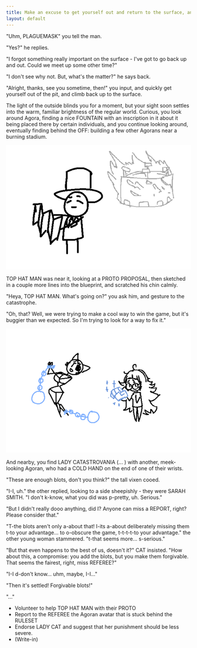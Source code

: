 ```yaml
---
title: Make an excuse to get yourself out and return to the surface, and check out the rest of Agora
layout: default
---
```


"Uhm, PLAGUEMASK" you tell the man.

"Yes?" he replies.

"I forgot something really important on the surface - I've got to go back up and out. Could we meet up some other time?"

"I don't see why not. But, what's the matter?" he says back.

"Alright, thanks, see you sometime, then!" you input, and quickly get yourself out of the pit, and climb back up to the surface.

The light of the outside blinds you for a moment, but your sight soon settles into the warm, familiar brightness of the regular world. Curious, you look around Agora, finding a nice FOUNTAIN with an inscription in it about it being placed there by certain individuals, and you continue looking around, eventually finding behind the OFF: building a few other Agorans near a burning stadium.

![Top hat man examining a folded paper, with a burning stadium behind him.](../images/update9a.png)

TOP HAT MAN was near it, looking at a PROTO PROPOSAL, then sketched in a couple more lines into the blueprint, and scratched his chin calmly.

"Heya, TOP HAT MAN. What's going on?" you ask him, and gesture to the catastrophe.

"Oh, that? Well, we were trying to make a cool way to win the game, but it's buggier than we expected. So I'm trying to look for a way to fix it."

![Lady Catastrovania is shackled to large balls, and behind her a sheepish long-haired woman with a large cold hand looks down.](../images/update9b.png)

And nearby, you find LADY CATASTROVANIA (... ) with another, meek-looking Agoran, who had a COLD HAND on the end of one of their wrists.

"These are enough blots, don't you think?" the tall vixen cooed.

"I-I, uh." the other replied, looking to a side sheepishly - they were SARAH SMITH.  "I don't k-know, what you did was p-pretty, uh. Serious."

"But I didn't really dooo anything, did I? Anyone can miss a REPORT, right? Please consider that."

"T-the blots aren't only a-about that! I-its a-about deliberately missing them t-to your advantage... to o-obscure the game, t-t-t-t-to your advantage." the other young woman stammered. "t-that seems more... s-serious."

"But that even happens to the best of us, doesn't it?" CAT insisted. "How about this, a compromise: you add the blots, but you make them forgivable. That seems the fairest, right, miss REFEREE?"

"I-I d-don't know... uhm, maybe, I-I..."

"Then it's settled! Forgivable blots!"

"..."

- Volunteer to help TOP HAT MAN with their PROTO
- Report to the REFEREE the Agoran avatar that is stuck behind the RULESET
- Endorse LADY CAT and suggest that her punishment should be less severe.
- (Write-in)
